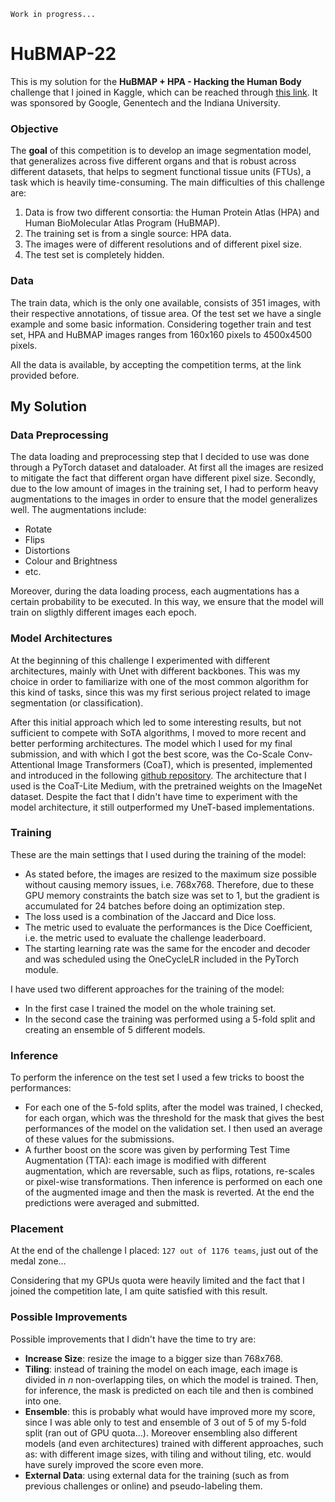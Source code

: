 `Work in progress...`

# HuBMAP-22
This is my solution for the **HuBMAP + HPA - Hacking the Human Body** challenge that I joined in Kaggle, which can be reached through <a href="https://www.kaggle.com/competitions/hubmap-organ-segmentation" target="_blank">this link</a>. 
It was sponsored by Google, Genentech and the Indiana University.

### Objective
The **goal** of this competition is to develop an image segmentation model, that generalizes across five different organs and that is robust across different datasets, that helps to segment functional tissue units (FTUs), a task which is heavily time-consuming.
The main difficulties of this challenge are:
1. Data is frow two different consortia: the Human Protein Atlas (HPA) and Human BioMolecular Atlas Program (HuBMAP).
2. The training set is from a single source: HPA data.
3. The images were of different resolutions and of different pixel size.
4. The test set is completely hidden.


### Data
The train data, which is the only one available, consists of 351 images, with their respective annotations, of tissue area. Of the test set we have a single example and some basic information. Considering together train and test set, HPA and HuBMAP images ranges from 160x160 pixels to 4500x4500 pixels. 

All the data is available, by accepting the competition terms, at the link provided before.


## My Solution
### Data Preprocessing
The data loading and preprocessing step that I decided to use was done through a PyTorch dataset and dataloader. 
At first all the images are resized to mitigate the fact that different organ have different pixel size. Secondly, due to the low amount of images in the training set, I had to perform heavy augmentations to the images in order to ensure that the model generalizes well. The augmentations include:
* Rotate
* Flips
* Distortions
* Colour and Brightness
* etc.

Moreover, during the data loading process, each augmentations has a certain probability to be executed. In this way, we ensure that the model will train on sligthly different images each epoch.


### Model Architectures
At the beginning of this challenge I experimented with different architectures, mainly with Unet with different backbones. This was my choice in order to familiarize with one of the most common algorithm for this kind of tasks, since this was my first serious project related to image segmentation (or classification).

After this initial approach which led to some interesting results, but not sufficient to compete with SoTA algorithms, I moved to more recent and better performing architectures. 
The model which I used for my final submission, and with which I got the best score, was the Co-Scale Conv-Attentional Image Transformers (CoaT), which is presented, implemented and introduced in the following <a href="https://github.com/mlpc-ucsd/CoaT" target="_blank">github repository</a>. The architecture that I used is the CoaT-Lite Medium, with the pretrained weights on the ImageNet dataset. Despite the fact that I didn't have time to experiment with the model architecture, it still outperformed my UneT-based implementations.


### Training
These are the main settings that I used during the training of the model:
* As stated before, the images are resized to the maximum size possible without causing memory issues, i.e. 768x768. Therefore, due to these GPU memory constraints the batch size was set to 1, but the gradient is accumulated for 24 batches before doing an optimization step. 
* The loss used is a combination of the Jaccard and Dice loss.
* The metric used to evaluate the performances is the Dice Coefficient, i.e. the metric used to evaluate the challenge leaderboard.
* The starting learning rate was the same for the encoder and decoder and was scheduled using the OneCycleLR included in the PyTorch module. 

I have used two different approaches for the training of the model:
* In the first case I trained the model on the whole training set.
* In the second case the training was performed using a 5-fold split and creating an ensemble of 5 different models.


### Inference
To perform the inference on the test set I used a few tricks to boost the performances:
* For each one of the 5-fold splits, after the model was trained, I checked, for each organ, which was the threshold for the mask that gives the best performances of the model on the validation set. I then used an average of these values for the submissions.
* A further boost on the score was given by performing Test Time Augmentation (TTA): each image is modified with different augmentation, which are reversable, such as flips, rotations, re-scales or pixel-wise transformations. Then inference is performed on each one of the augmented image and then the mask is reverted. At the end the predictions were averaged and submitted.



### Placement
At the end of the challenge I placed: `127 out of 1176 teams`, just out of the medal zone...

Considering that my GPUs quota were heavily limited and the fact that I joined the competition late, I am quite satisfied with this result. 


### Possible Improvements
Possible improvements that I didn't have the time to try are:
* **Increase Size**: resize the image to a bigger size than 768x768.
* **Tiling**: instead of training the model on each image, each image is divided in *n* non-overlapping tiles, on which the model is trained. Then, for inference, the mask is predicted on each tile and then is combined into one.
* **Ensemble**: this is probably what would have improved more my score, since I was able only to test and ensemble of 3 out of 5 of my 5-fold split (ran out of GPU quota...). Moreover ensembling also different models (and even architectures) trained with different approaches, such as: with different image sizes, with tiling and without tiling, etc. would have surely improved the score even more.
* **External Data**: using external data for the training (such as from previous challenges or online) and pseudo-labeling them.
